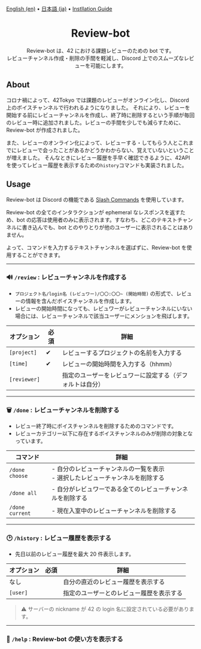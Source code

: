 [English (en)](README.md) • [日本語 (ja)](README_ja.md) • [Instllation Guide](INSTALL.md)

<h1 align="center"> Review-bot </h1>

<p align="center">
Review-bot は、42 における課題レビューのための bot です。<br>
レビューチャンネル作成・削除の手間を軽減し、Discord 上でのスムーズなレビューを可能にします。</p>

## About

コロナ禍によって、42Tokyo では課題のレビューがオンライン化し、Discord 上のボイスチャンネルで行われるようになりました。
それにより、レビューを開始する前にレビューチャンネルを作成し、終了時に削除するという手順が毎回のレビュー時に追加されました。レビューの手間を少しでも減らすために、Review-bot が作成されました。

また、レビューのオンライン化によって、レビューする・してもらう人とこれまでにレビューで会ったことがあるかどうかわからない、覚えていないということが増えました。
そんなときにレビュー履歴を手早く確認できるように、42API を使ってレビュー履歴を表示するための`history`コマンドも実装されました。

## Usage

Review-bot は Discord の機能である [Slash Commands](https://support.discord.com/hc/en-us/articles/1500000368501-Slash-Commands-FAQ) を使用しています。

Review-bot の全てのインタラクションが ephemeral なレスポンスを返すため、bot の応答は使用者のみに表示されます。すなわち、どこのテキストチャンネルに書き込んでも、bot とのやりとりが他のユーザーに表示されることはありません。

よって、コマンドを入力するテキストチャンネルを選ばずに、Review-bot を使用することができます。

<hr/>

### :loud_sound: `/review` : レビューチャンネルを作成する

-   `プロジェクト名/login名 (レビュワー)/〇〇:〇〇~ (開始時間)` の形式で、レビューの情報を含んだボイスチャンネルを作成します。
-   レビューの開始時間になっても、レビュワーがレビューチャンネルにいない場合には、レビューチャンネルで該当ユーザーにメンションを飛ばします。

| オプション   | 必須 | 詳細                                                     |
| ------------ | ---- | -------------------------------------------------------- |
| `[project]`  | ✔︎   | レビューするプロジェクトの名前を入力する                 |
| `[time]`     | ✔︎   | レビューの開始時間を入力する（hhmm）                     |
| `[reviewer]` |      | 指定のユーザーをレビュワーに設定する（デフォルトは自分） |

<hr/>

### ️:wastebasket: `/done` : レビューチャンネルを削除する

-   レビュー終了時にボイスチャンネルを削除するためのコマンドです。
-   レビューカテゴリー以下に存在するボイスチャンネルのみが削除の対象となっています。

| コマンド        | 詳細                                                                              |
| --------------- | --------------------------------------------------------------------------------- |
| `/done choose`  | - 自分のレビューチャンネルの一覧を表示<br> - 選択したレビューチャンネルを削除する |
| `/done all`     | - 自分がレビュワーである全てのレビューチャンネルを削除する                        |
| `/done current` | - 現在入室中のレビューチャンネルを削除する                                        |

<hr/>

### ️:clock2: `/history` : レビュー履歴を表示する

-   先日以前のレビュー履歴を最大 20 件表示します。

| オプション | 必須 | 詳細                                     |
| ---------- | ---- | ---------------------------------------- |
| なし       |      | 自分の直近のレビュー履歴を表示する       |
| `[user]`   |      | 指定のユーザーとのレビュー履歴を表示する |

> :warning: サーバーの nickname が 42 の login 名に設定されている必要があります。

<hr/>

### ️:mega: `/help` : Review-bot の使い方を表示する
